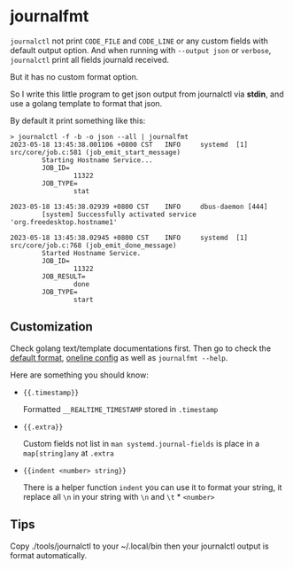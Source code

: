 # journalfmt

`journalctl` not print `CODE_FILE` and `CODE_LINE` or any custom fields with
default output option. And when running with `--output json` or `verbose`,
`journalctl` print all fields journald received.

But it has no custom format option.

So I write this little program to get json output from journalctl via **stdin**,
and use a golang template to format that json.

By default it print something like this:

```
> journalctl -f -b -o json --all | journalfmt
2023-05-18 13:45:38.001106 +0800 CST   INFO     systemd  [1]
src/core/job.c:581 (job_emit_start_message)
        Starting Hostname Service...
        JOB_ID=
                11322
        JOB_TYPE=
                stat

2023-05-18 13:45:38.02939 +0800 CST    INFO     dbus-daemon [444]
        [system] Successfully activated service 'org.freedesktop.hostname1'

2023-05-18 13:45:38.02945 +0800 CST    INFO     systemd  [1]
src/core/job.c:768 (job_emit_done_message)
        Started Hostname Service.
        JOB_ID=
                11322
        JOB_RESULT=
                done
        JOB_TYPE=
                start
```

## Customization

Check golang text/template documentations first.
Then go to check the [default format](./consts/consts.go),
[oneline config](./examples/oneline) as well as `journalfmt --help`.

Here are something you should know:

- `{{.timestamp}}`

  Formatted `__REALTIME_TIMESTAMP` stored in `.timestamp`

- `{{.extra}}`

  Custom fields not list in `man systemd.journal-fields` is place in a
  `map[string]any` at `.extra`

- `{{indent <number> string}}`

  There is a helper function `indent` you can use it to format your string, it
  replace all `\n` in your string with `\n` and `\t` \* `<number>`

## Tips

Copy ./tools/journalctl to your ~/.local/bin then
your journalctl output is format automatically.
